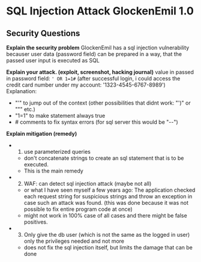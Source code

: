 # SQL Injection Attack GlockenEmil 1.0

## Security Questions

**Explain the security problem**
GlockenEmil has a sql injection vulnerability becauser user data (password field) can be prepared in a way, that the passed user input is executed as SQL

**Explain your attack. (exploit, screenshot, hacking journal)**
value in passed in password field: `' OR 1=1#`   (after successful login, i could access the credit card number under my account: '1323-4545-6767-8989')
Explanation:
- "'" to jump out of the context (other possibilities that didnt work: "')" or """ etc.)
-  "1=1" to make statement always true
-  \# comments to fix syntax errors  (for sql server this would be "--")

**Explain mitigation (remedy)**
- 1. use parameterized queries
    - don't concatenate strings to create an sql statement that is to be executed.
    - This is the main remedy
- 2. WAF: can detect sql injection attack (maybe not all)
    - or what I have seen myself a few years ago: The application checked each request string for suspicious strings and throw an exception in case such an attack was found. (this was done because it was not possible to fix entire program code at once)
    - might not work in 100% case of all cases and there might be false positives.
- 3. Only give the db user (which is not the same as the logged in user) only the privileges needed and not more
    - does not fix the sql injection itself, but limits the damage that can be done
